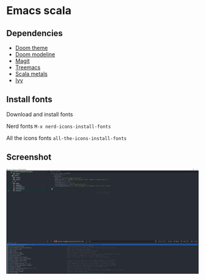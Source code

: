 # Emacs scala
## Dependencies
- [Doom theme](https://github.com/doomemacs/themes)
- [Doom modeline](https://github.com/seagle0128/doom-modeline)
- [Magit](https://github.com/magit/magit)
- [Treemacs](https://github.com/Alexander-Miller/treemacs)
- [Scala metals](https://scalameta.org/metals/docs/editors/emacs/)
- [Ivy](https://github.com/abo-abo/swiper)
## Install fonts
Download and install fonts

Nerd fonts `M-x nerd-icons-install-fonts`

All the icons fonts `all-the-icons-install-fonts`

## Screenshot
![Screenshot](./screenshot.PNG)
